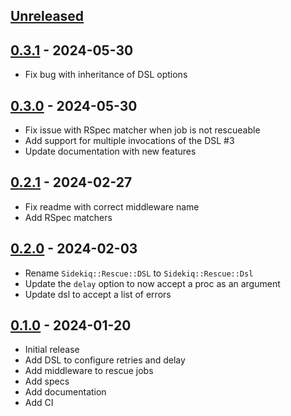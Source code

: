 ## [Unreleased]

## [0.3.1] - 2024-05-30

- Fix bug with inheritance of DSL options

## [0.3.0] - 2024-05-30

- Fix issue with RSpec matcher when job is not rescueable
- Add support for multiple invocations of the DSL #3
- Update documentation with new features

## [0.2.1] - 2024-02-27

- Fix readme with correct middleware name
- Add RSpec matchers

## [0.2.0] - 2024-02-03

- Rename `Sidekiq::Rescue::DSL` to `Sidekiq::Rescue::Dsl`
- Update the `delay` option to now accept a proc as an argument
- Update dsl to accept a list of errors

## [0.1.0] - 2024-01-20

- Initial release
- Add DSL to configure retries and delay
- Add middleware to rescue jobs
- Add specs
- Add documentation
- Add CI

[Unreleased]: https://github.com/moofkit/sidekiq-rescue/compare/v0.3.1...HEAD
[0.3.1]: https://github.com/moofkit/sidekiq-rescue/releases/tag/v0.3.1
[0.3.0]: https://github.com/moofkit/sidekiq-rescue/releases/tag/v0.3.0
[0.2.1]: https://github.com/moofkit/sidekiq-rescue/releases/tag/v0.2.1
[0.2.0]: https://github.com/moofkit/sidekiq-rescue/releases/tag/v0.2.0
[0.1.0]: https://github.com/moofkit/sidekiq-rescue/releases/tag/v0.1.0
